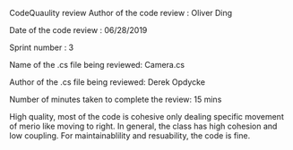 CodeQuaulity review Author of the code review : Oliver Ding

Date of the code review : 06/28/2019

Sprint number : 3

Name of the .cs file being reviewed: Camera.cs

Author of the .cs file being reviewed: Derek Opdycke

Number of minutes taken to complete the review: 15 mins

High quality, most of the code is cohesive only dealing specific movement of merio like moving to right. 
In general, the class has high cohesion and low coupling. For maintainablility and resuability, the code is fine.
